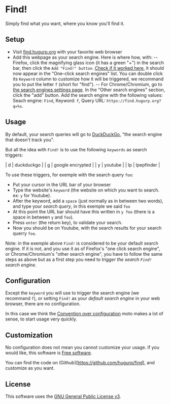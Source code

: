 # Find!

Simply find what you want, where you know you'll find it.

## Setup

- Visit [find.hugurp.org](https://find.hugurp.org) with your favorite web browser
- Add this webpage as your search engine. Here is where how, with:
-- Firefox, click the magnifying glass icon (it has a green "+") in
the search bar, then click the `Add "Find!" button`. [Check if it
worked here](about:preferences#search), it should now appear in the
"One-click search engines" list. You can double click its `Keyword`
column to customize how it will be triggered, we recommand you to put
the letter `f` (short for "find").
-- For Chrome/Chromium, go to [the search engines settings
page](chrome://settings/searchEngines). In the "Other search engines"
section, click the "add" button. Add the search engine with the
following values: Seach engine: `Find`, Keyword: `f`, Query URL: `https://find.hugurp.org?q=%s`.


## Usage

By default, your search queries will go to
[DuckDuckGo](https://duckduckgo.com), "the search engine that doesn't
track you".

But all the idea with `Find!` is to use the following `keywords` as
search triggers:

| d  | duckduckgo       |
| g  | google encrypted |
| y  | youtube          |
| lp | lpepfinder       |


To use these triggers, for exemple with the search query `foo`:
- Put your cursor in the URL bar of your browser
- Type the website's `keyword` (the website on which you want to
  search. ex: `y` for Youtube).
- After the keyword, add a `space` (just normally as in between two
  words), and type your *search query*, in this exemple we said
  `foo`
- At this point the URL bar should have this written in `y foo` (there
  is a space in between `y` and `foo`).
- Press `enter` (the return key), to validate your search.
- Now you should be on Youtube, with the search results for your
  search querry `foo`.

Note: in the exemple above `Find!` is considered to be your default
search engine. If it is not, and you use it as of Firefox's "one click
search engine", or Chrome/Chromium's "other search engine", you have
to follow the same steps as above but as a first step you need to
*trigger the search `Find!` search engine*.

## Configuration

Except the `keyword` you will use to trigger the search engine (we
recommand `f`), or setting `Find!` as your *default search engine* in
your web browser, there are no configuration.

In this case we think the [Convention over
configuration](https://en.wikipedia.org/wiki/Convention_over_configuration)
moto makes a lot of sense, to start usage very quickly.


## Customization

No configuration does not mean you cannot customize your usage. If you
would like, this software is [Free
software](https://en.wikipedia.org/wiki/Free_software).

You can find the code on (Github)[https://github.com/hugurp/find], and
customize as you want.


## License

This software uses the [GNU General Public License
v3](https://www.gnu.org/licenses/gpl.html).
